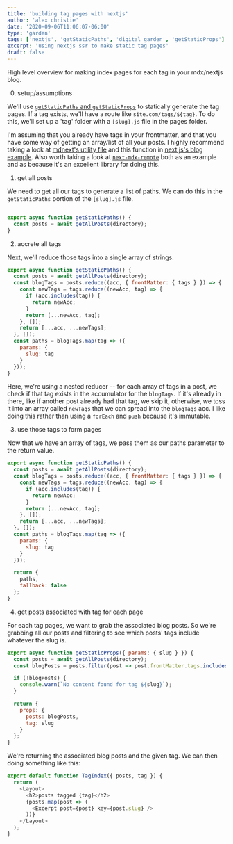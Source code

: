 ```yaml
---
title: 'building tag pages with nextjs'
author: 'alex christie'
date: '2020-09-06T11:06:07-06:00'
type: 'garden'
tags: ['nextjs', 'getStaticPaths', 'digital garden', 'getStaticProps']
excerpt: 'using nextjs ssr to make static tag pages'
draft: false
---
```


High level overview for making index pages for each tag in your mdx/nextjs blog.

0. setup/assumptions

We'll use [`getStaticPaths` and `getStaticProps`](https://nextjs.org/docs/basic-features/data-fetching#getstaticprops-static-generation) to statically generate the tag pages. If a tag exists, we'll have a route like `site.com/tags/${tag}`. To do this, we'll set up a 'tag' folder with a `[slug].js` file in the pages folder.

I'm assuming that you already have tags in your frontmatter, and that you have some way of getting an array/list of all your posts. I highly recommend taking a look at [mdnext's utility file](https://github.com/domitriusclark/mdnext-blog/blob/master/src/utils/get-mdx-content.js) and this function in [next.js's blog example](https://github.com/vercel/next.js/blob/canary/examples/blog-starter/lib/api.js). Also worth taking a look at [`next-mdx-remote`](https://github.com/hashicorp/next-mdx-remote#example-usage) both as an example and as because it's an excellent library for doing this.

1. get all posts

We need to get all our tags to generate a list of paths. We can do this in the `getStaticPaths` portion of the `[slug].js` file.

```js

export async function getStaticPaths() {
  const posts = await getAllPosts(directory);
}

```

2. accrete all tags

Next, we'll reduce those tags into a single array of strings.

```js
export async function getStaticPaths() {
  const posts = await getAllPosts(directory);
  const blogTags = posts.reduce((acc, { frontMatter: { tags } }) => {
    const newTags = tags.reduce((newAcc, tag) => {
      if (acc.includes(tag)) {
        return newAcc;
      }
      return [...newAcc, tag];
    }, []);
    return [...acc, ...newTags];
  }, []);
  const paths = blogTags.map(tag => ({
    params: {
      slug: tag
    }
  }));
}
```

Here, we're using a nested reducer -- for each array of tags in a post, we check if that tag exists in the accumulator for the `blogTags`. If it's already in there, like if another post already had that tag, we skip it, otherwise, we toss it into an array called `newTags` that we can spread into the `blogTags` acc. I like doing this rather than using a `forEach` and `push` because it's immutable.

3. use those tags to form pages

Now that we have an array of tags, we pass them as our paths parameter to the return value.

``` javascript
export async function getStaticPaths() {
  const posts = await getAllPosts(directory);
  const blogTags = posts.reduce((acc, { frontMatter: { tags } }) => {
    const newTags = tags.reduce((newAcc, tag) => {
      if (acc.includes(tag)) {
        return newAcc;
      }
      return [...newAcc, tag];
    }, []);
    return [...acc, ...newTags];
  }, []);
  const paths = blogTags.map(tag => ({
    params: {
      slug: tag
    }
  }));

  return {
    paths,
    fallback: false
  };
}
```

4. get posts associated with tag for each page

For each tag pages, we want to grab the associated blog posts. So we're grabbing all our posts and filtering to see which posts' tags include whatever the slug is.

```js
export async function getStaticProps({ params: { slug } }) {
  const posts = await getAllPosts(directory);
  const blogPosts = posts.filter(post => post.frontMatter.tags.includes(slug));

  if (!blogPosts) {
    console.warn(`No content found for tag ${slug}`);
  }

  return {
    props: {
      posts: blogPosts,
      tag: slug
    }
  };
}
```

We're returning the associated blog posts and the given tag. We can then doing something like this:

```js
export default function TagIndex({ posts, tag }) {
  return (
    <Layout>
      <h2>posts tagged {tag}</h2>
      {posts.map(post => (
        <Excerpt post={post} key={post.slug} />
      ))}
    </Layout>
  );
}
```
